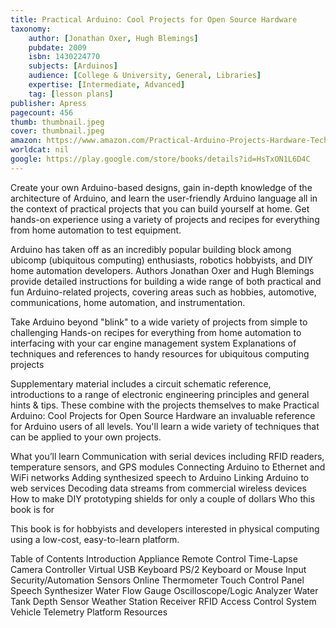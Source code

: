 ```yaml
---
title: Practical Arduino: Cool Projects for Open Source Hardware
taxonomy:
	author: [Jonathan Oxer, Hugh Blemings]
	pubdate: 2009
	isbn: 1430224770
	subjects: [Arduinos]
	audience: [College & University, General, Libraries]
	expertise: [Intermediate, Advanced]
	tag: [lesson plans]
publisher: Apress
pagecount: 456
thumb: thumbnail.jpeg
cover: thumbnail.jpeg
amazon: https://www.amazon.com/Practical-Arduino-Projects-Hardware-Technology/dp/1430224770
worldcat: nil
google: https://play.google.com/store/books/details?id=HsTxON1L6D4C
---
```

<p>Create your own Arduino-based designs, gain in-depth knowledge of the architecture of Arduino, and learn the user-friendly Arduino language all in the context of practical projects that you can build yourself at home. Get hands-on experience using a variety of projects and recipes for everything from home automation to test equipment.</p> <p>Arduino has taken off as an incredibly popular building block among ubicomp (ubiquitous computing) enthusiasts, robotics hobbyists, and DIY home automation developers. Authors Jonathan Oxer and Hugh Blemings provide detailed instructions for building a wide range of both practical and fun Arduino-related projects, covering areas such as hobbies, automotive, communications, home automation, and instrumentation.</p>  Take Arduino beyond &quot;blink&quot; to a wide variety of projects from simple to challenging  Hands-on recipes for everything from home automation to interfacing with your car engine management system  Explanations of techniques and references to handy resources for ubiquitous computing projects   <p>Supplementary material includes a circuit schematic reference, introductions to a range of electronic engineering principles and general hints &amp; tips. These combine with the projects themselves to make Practical Arduino: Cool Projects for Open Source Hardware an invaluable reference for Arduino users of all levels. You'll learn a wide variety of techniques that can be applied to your own projects.</p> What you’ll learn Communication with serial devices including RFID readers, temperature sensors, and GPS modules  Connecting Arduino to Ethernet and WiFi networks  Adding synthesized speech to Arduino  Linking Arduino to web services  Decoding data streams from commercial wireless devices  How to make DIY prototyping shields for only a couple of dollars   Who this book is for<p>This book is for hobbyists and developers interested in physical computing using a low-cost, easy-to-learn platform.</p> <p> </p> Table of Contents Introduction  Appliance Remote Control  Time-Lapse Camera Controller  Virtual USB Keyboard  PS/2 Keyboard or Mouse Input  Security/Automation Sensors  Online Thermometer  Touch Control Panel  Speech Synthesizer  Water Flow Gauge  Oscilloscope/Logic Analyzer  Water Tank Depth Sensor  Weather Station Receiver  RFID Access Control System  Vehicle Telemetry Platform  Resources